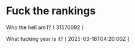 # Fuck the rankings

Who the hell am I?
{ 31570092 }

What fucking year is it?
[ 2025-03-18T04:20:00Z ]
